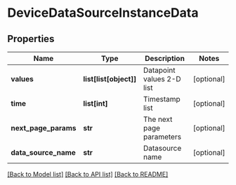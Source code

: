 # DeviceDataSourceInstanceData

## Properties
Name | Type | Description | Notes
------------ | ------------- | ------------- | -------------
**values** | **list[list[object]]** | Datapoint values 2-D list | [optional] 
**time** | **list[int]** | Timestamp list | [optional] 
**next_page_params** | **str** | The next page parameters | [optional] 
**data_source_name** | **str** | Datasource name | [optional] 

[[Back to Model list]](../README.md#documentation-for-models) [[Back to API list]](../README.md#documentation-for-api-endpoints) [[Back to README]](../README.md)


